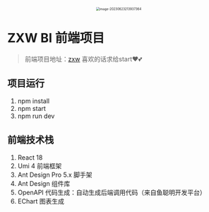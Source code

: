 <p align="center">
<img src="https://gd-hbimg.huaban.com/9b38df7d6587648a87019ee705e37cf71953c046155f9-cjzG09_fw658webp" alt="image-20230623213937364" style="zoom:50%;" align="center" />
</p>

# ZXW BI 前端项目

> 前端项目地址：[zxw](http://gitlab.code-nav.cn/zxw/mybi)
> 喜欢的话求给start❤️💕

## 项目运行
1. npm install 
2. npm start
3. npm run dev

## 前端技术栈
1. React 18
2. Umi 4 前端框架
3. Ant Design Pro 5.x 脚手架
4. Ant Design 组件库
5. OpenAPI 代码生成：自动生成后端调用代码（来自鱼聪明开发平台）
6. EChart 图表生成
